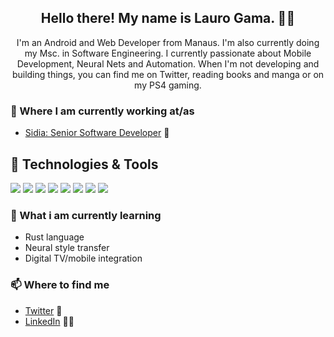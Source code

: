 <h2 align="center">Hello there! My name is Lauro Gama. 👋🤓</h2>
<p align="center">I'm an Android and Web Developer from Manaus.
I'm also currently doing my Msc. in Software Engineering.
I currently passionate about Mobile Development, Neural Nets and Automation.
When I'm not developing and building things, you can find me on Twitter, reading books and manga or on my PS4 gaming.</p>

### 💼 Where I am currently working at/as
- [Sidia: Senior Software Developer](http://www.sidia.com) 💼 

## 🔧 Technologies & Tools
![](https://img.shields.io/badge/OS-Linux-informational?style=plastic&logo=linux&logoColor=white&color=2bbc8a)
![](https://img.shields.io/badge/OS-Android-informational?style=plastic&logo=android&logoColor=white&color=2bbc8a)
![](https://img.shields.io/badge/Editor-Vim-informational?style=plastic&logo=vim&logoColor=white&color=019733)
![](https://img.shields.io/badge/Editor-VScode-informational?style=plastic&logo=visual-studio-code&logoColor=white&color=007ACC)
![](https://img.shields.io/badge/Code-Python-informational?style=plastic&logo=python&logoColor=white&color=2bbc8a)
![](https://img.shields.io/badge/Code-JavaScript-informational?style=plastic&logo=javascript&logoColor=white&color=2bbc8a)
![](https://img.shields.io/badge/Shell-ZSH-informational?style=plastic&logo=gnu-bash&logoColor=white&color=2bbc8a)
![](https://img.shields.io/badge/Tools-Docker-informational?style=plastic&logo=docker&logoColor=white&color=2bbc8a)

### 📖 What i am currently learning
- Rust language
- Neural style transfer
- Digital TV/mobile integration


### 📫 Where to find me
- [Twitter](https://twitter.com/laurogama) 🐤
- [LinkedIn](https://linkedin.com/in/laurogama) 👨💼

<!--
**laurogama/laurogama** is a ✨ _special_ ✨ repository because its `README.md` (this file) appears on your GitHub profile.

Here are some ideas to get you started:

- 🔭 I’m currently working on ...
- 🌱 I’m currently learning ...
- 👯 I’m looking to collaborate on ...
- 🤔 I’m looking for help with ...
- 💬 Ask me about ...
- 📫 How to reach me: ...
- 😄 Pronouns: ...
- ⚡ Fun fact: ...
-->
